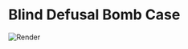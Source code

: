 # Blind Defusal Bomb Case
![Render](https://github.com/Jayx2u/blind-defusal/blob/main/assets/case-render_png.png?raw=true)
